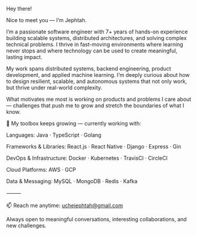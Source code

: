 Hey there!

Nice to meet you — I’m Jephtah.

I’m a passionate software engineer with 7+ years of hands-on experience building scalable systems, distributed architectures, and solving complex technical problems. I thrive in fast-moving environments where learning never stops and where technology can be used to create meaningful, lasting impact.

My work spans distributed systems, backend engineering, product development, and applied machine learning. I’m deeply curious about how to design resilient, scalable, and autonomous systems that not only work, but thrive under real-world complexity.

What motivates me most is working on products and problems I care about — challenges that push me to grow and stretch the boundaries of what I know.

🔧 My toolbox keeps growing — currently working with:

Languages:
Java · TypeScript · Golang

Frameworks & Libraries:
React.js · React Native · Django · Express · Gin

DevOps & Infrastructure:
Docker · Kubernetes · TravisCI · CircleCI

Cloud Platforms:
AWS · GCP

Data & Messaging:
MySQL · MongoDB · Redis · Kafka


⸻

📫 Reach me anytime: uchejephtah@gmail.com

Always open to meaningful conversations, interesting collaborations, and new challenges.
